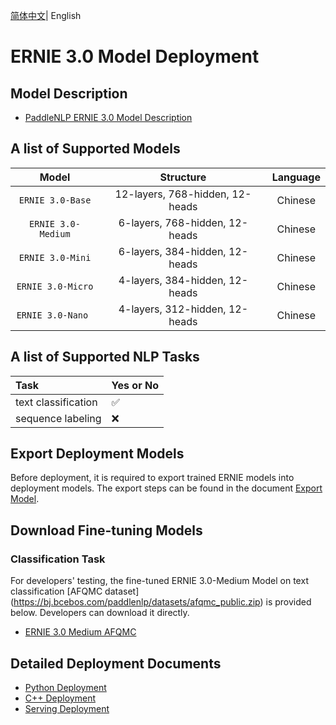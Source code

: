 [简体中文](README_CN.md)| English

# ERNIE 3.0 Model Deployment

## Model Description
- [PaddleNLP ERNIE 3.0 Model Description](https://github.com/PaddlePaddle/PaddleNLP/tree/release/2.4/model_zoo/ernie-3.0)

## A list of Supported Models

| Model |  Structure  | Language |
| :---: | :--------: | :--------: |
| `ERNIE 3.0-Base`| 12-layers, 768-hidden, 12-heads | Chinese |
| `ERNIE 3.0-Medium`| 6-layers, 768-hidden, 12-heads | Chinese |
| `ERNIE 3.0-Mini`| 6-layers, 384-hidden, 12-heads | Chinese |
| `ERNIE 3.0-Micro`| 4-layers, 384-hidden, 12-heads | Chinese |
| `ERNIE 3.0-Nano `| 4-layers, 312-hidden, 12-heads | Chinese |

## A list of Supported NLP Tasks

| Task  |  Yes or No   |
| :--------------- | ------- |
| text classification | ✅ |
| sequence labeling | ❌ |

## Export Deployment Models

Before deployment, it is required to export trained ERNIE models into deployment models. The export steps can be found in the document [Export Model](https://github.com/PaddlePaddle/PaddleNLP/tree/release/2.4/model_zoo/ernie-3.0).

## Download Fine-tuning Models

### Classification Task

For developers' testing, the fine-tuned ERNIE 3.0-Medium Model on text classification [AFQMC dataset] (https://bj.bcebos.com/paddlenlp/datasets/afqmc_public.zip) is provided below. Developers can download it directly.

- [ERNIE 3.0 Medium AFQMC](https://bj.bcebos.com/fastdeploy/models/ernie-3.0/ernie-3.0-medium-zh-afqmc.tgz)

## Detailed Deployment Documents 

- [Python Deployment](python)
- [C++ Deployment](cpp)
- [Serving Deployment](serving)
